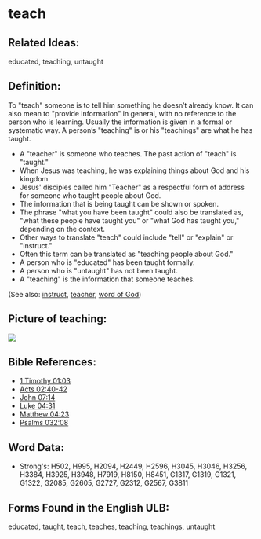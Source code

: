 # teach

## Related Ideas:

educated, teaching, untaught


## Definition:

To "teach" someone is to tell him something he doesn’t already know. It can also mean to "provide information" in general, with no reference to the person who is learning. Usually the information is given in a formal or systematic way. A person’s "teaching" is or his "teachings" are what he has taught.

* A "teacher" is someone who teaches. The past action of "teach" is "taught."
* When Jesus was teaching, he was explaining things about God and his kingdom.
* Jesus' disciples called him "Teacher" as a respectful form of address for someone who taught people about God.
* The information that is being taught can be shown or spoken.
* The phrase "what you have been taught" could also be translated as, "what these people have taught you" or "what God has taught you," depending on the context.
* Other ways to translate "teach" could include "tell" or "explain" or "instruct."
* Often this term can be translated as "teaching people about God."
* A person who is "educated" has been taught formally.
* A person who is "untaught" has not been taught.
* A "teaching" is the information that someone teaches. 

(See also: [instruct](../other/instruct.md), [teacher](../other/teacher.md), [word of God](../kt/wordofgod.md))

## Picture of teaching:

<a href="https://content.bibletranslationtools.org/WycliffeAssociates/en_tw/raw/branch/master/PNGs/t/Teach.png"><img src="https://content.bibletranslationtools.org/WycliffeAssociates/en_tw/raw/branch/master/PNGs/t/Teach.png" ></a>

## Bible References:

* [1 Timothy 01:03](rc://en/tn/help/1ti/01/03)
* [Acts 02:40-42](rc://en/tn/help/act/02/40)
* [John 07:14](rc://en/tn/help/jhn/07/14)
* [Luke 04:31](rc://en/tn/help/luk/04/31)
* [Matthew 04:23](rc://en/tn/help/mat/04/23)
* [Psalms 032:08](rc://en/tn/help/psa/032/08)

## Word Data:

* Strong's: H502, H995, H2094, H2449, H2596, H3045, H3046, H3256, H3384, H3925, H3948, H7919, H8150, H8451, G1317, G1319, G1321, G1322, G2085, G2605, G2727, G2312, G2567, G3811

## Forms Found in the English ULB:

educated, taught, teach, teaches, teaching, teachings, untaught


